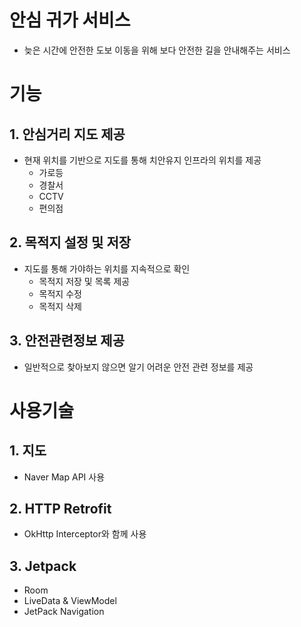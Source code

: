 
# 안심 귀가 서비스

- 늦은 시간에 안전한 도보 이동을 위해 보다 안전한 길을 안내해주는 서비스

# 기능

## 1. 안심거리 지도 제공

- 현재 위치를 기반으로 지도를 통해 치안유지 인프라의 위치를 제공
    - 가로등
    - 경찰서
    - CCTV
    - 편의점

## 2. 목적지 설정 및 저장

- 지도를 통해 가야하는 위치를 지속적으로 확인
    - 목적지 저장 및 목록 제공
    - 목적지 수정
    - 목적지 삭제

## 3. 안전관련정보 제공

- 일반적으로 찾아보지 않으면 알기 어려운 안전 관련 정보를 제공

# 사용기술

## 1. 지도

- Naver Map API 사용

## 2. HTTP Retrofit

- OkHttp Interceptor와 함께 사용

## 3. Jetpack

- Room
- LiveData & ViewModel
- JetPack Navigation
